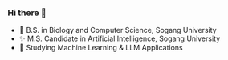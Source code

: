 ### Hi there 👋

- 🔭 B.S. in Biology and Computer Science, Sogang University
- ✨ M.S. Candidate in Artificial Intelligence, Sogang University
- 🌱 Studying Machine Learning & LLM Applications
